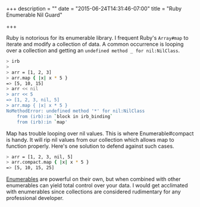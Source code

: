 +++
description = ""
date = "2015-06-24T14:31:46-07:00"
title = "Ruby Enumerable Nil Guard"

+++

Ruby is notorious for its enumerable library. I frequent Ruby's `Array#map` to iterate and modify a collection of data. A common occurrence is looping over a collection and getting an `undefined method _ for nil:NilClass`.

``` bash
> irb
>
> arr = [1, 2, 3]
> arr.map { |x| x * 5 }
=> [5, 10, 15]
> arr << nil
> arr << 5
=> [1, 2, 3, nil, 5]
> arr.map { |x| x * 5 }
NoMethodError: undefined method '*' for nil:NilClass
    from (irb):in `block in irb_binding`
    from (irb):in `map'
```

Map has trouble looping over nil values. This is where Enumerable#compact is handy. It will rip nil values from our collection which allows map to function properly. Here's one solution to defend against such cases.

``` bash
> arr = [1, 2, 3, nil, 5]
> arr.compact.map { |x| x * 5 }
=> [5, 10, 15, 25]
```

[Enumerables](http://ruby-doc.org/core-2.2.2/Enumerable.html) are powerful on their own, but when combined with other enumerables can yield total control over your data. I would get acclimated with enumerables since collections are considered rudimentary for any professional developer.

